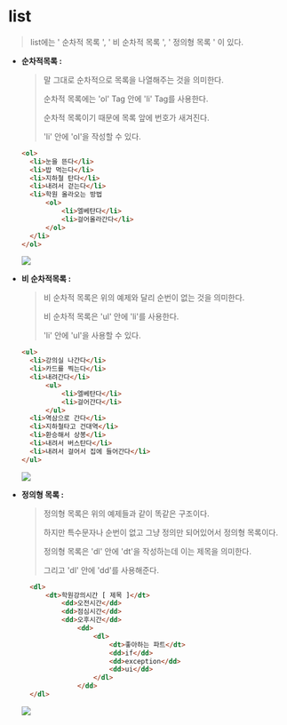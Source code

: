 # list

> list에는 ' 순차적 목록 ', ' 비 순차적 목록 ', ' 정의형 목록 ' 이  있다.

- **순차적목록 :**

  >말 그대로 순차적으로 목록을 나열해주는 것을 의미한다.
  >
  >순차적 목록에는 'ol' Tag 안에 'li' Tag를 사용한다.
  >
  >순차적 목록이기 때문에 목록 앞에 번호가 새겨진다.
  >
  >'li' 안에 'ol'을 작성할 수 있다.

  ```html
  <ol>
  	<li>눈을 뜬다</li>
  	<li>밥 먹는다</li>
  	<li>지하철 탄다</li>
  	<li>내려서 걷는다</li>
  	<li>학원 올라오는 방법
  		<ol>
  			<li>엘베탄다</li>
  			<li>걸어올라간다</li>
  		</ol>
  	</li>
  </ol>
  ```

  ![](https://postfiles.pstatic.net/MjAyMDA2MTNfMjAy/MDAxNTkyMDUyMDAyNDg0.8Sf42pWTTcSp8zpHulWGlvizW7fhzUMhtGWZ8IvVC9wg.ThpDsbM73aBBPw0nRkozzvninDOOTJuEJK92pRsfo0sg.PNG.rgusqls/image.png?type=w773)

  

- **비 순차적목록 :**

  >비 순차적 목록은 위의 예제와 달리 순번이 없는 것을 의미한다.
  >
  >비 순차적 목록은 'ul' 안에 'li'를 사용한다.
  >
  >'li' 안에 'ul'을 사용할 수 있다.

  ```html
  <ul>
  	<li>강의실 나간다</li>
  	<li>카드를 찍는다</li>
  	<li>내려간다</li>
  		<ul>
  			<li>엘베탄다</li>
  			<li>걸어간다</li>
  		</ul>
  	<li>역삼으로 간다</li>
  	<li>지하철타고 건대역</li>
  	<li>환승해서 상봉</li>
  	<li>내려서 버스탄다</li>
  	<li>내려서 걸어서 집에 들어간다</li>
  </ul>
  ```

  ![](https://postfiles.pstatic.net/MjAyMDA2MTNfNTEg/MDAxNTkyMDUyMTk4NTAw.czwQ1A2tSxWGQQOhVJSmrnmAZIix9j9vA69oFU1yMGwg.v_UCSVEQP5F0k_mr4YSs0k3gXIYGY0dMwIBKux02AKwg.PNG.rgusqls/image.png?type=w773)

- **정의형 목록 :**

  >정의형 목록은 위의 예제들과 같이 똑같은 구조이다.
  >
  >하지만 특수문자나 순번이 없고 그냥 정의만 되어있어서 정의형 목록이다.
  >
  >정의형 목록은 'dl' 안에 'dt'을 작성하는데 이는 제목을 의미한다.
  >
  >그리고 'dl' 안에 'dd'를 사용해준다.

  ```html
  	<dl>
  		<dt>학원강의시간 [ 제목 ]</dt>
  			<dd>오전시간</dd>
  			<dd>점심시간</dd>
  			<dd>오후시간</dd>
  				<dd>
  					<dl>
  						<dt>좋아하는 파트</dt>
  						<dd>if</dd>
  						<dd>exception</dd>
  						<dd>ui</dd>
  					</dl>
  				</dd>
  	</dl>
  ```

  ![](https://postfiles.pstatic.net/MjAyMDA2MTNfNTQg/MDAxNTkyMDUyMzgwODk3.4foSNIbiUGbtnRAD4VCY9GfWCGi3ciGtIV-JpKT19zgg.RllVQNs1UNjbbG03M-wYhkjgqAFQvjbfr8HX9Me9F2Ig.PNG.rgusqls/image.png?type=w773)